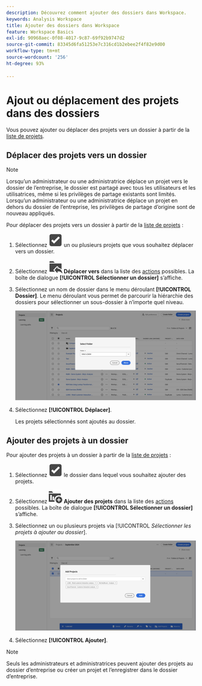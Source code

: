 ```yaml
---
description: Découvrez comment ajouter des dossiers dans Workspace.
keywords: Analysis Workspace
title: Ajouter des dossiers dans Workspace
feature: Workspace Basics
exl-id: 90968aec-0f08-4017-9c87-69f92b9747d2
source-git-commit: 83345d6fa51253e7c316cd1b2ebee2f4f82e9d00
workflow-type: tm+mt
source-wordcount: '256'
ht-degree: 93%

---
```



# Ajout ou déplacement des projets dans des dossiers

Vous pouvez ajouter ou déplacer des projets vers un dossier à partir de la [liste de projets](/help/analyze/analysis-workspace/build-workspace-project/freeform-overview.md#project-list).

## Déplacer des projets vers un dossier

>[!NOTE]
>
>Lorsqu’un administrateur ou une administratrice déplace un projet vers le dossier de l’entreprise, le dossier est partagé avec tous les utilisateurs et les utilisatrices, même si les privilèges de partage existants sont limités. Lorsqu’un administrateur ou une administratrice déplace un projet en dehors du dossier de l’entreprise, les privilèges de partage d’origine sont de nouveau appliqués.
>

Pour déplacer des projets vers un dossier à partir de la [liste de projets](/help/analyze/analysis-workspace/build-workspace-project/freeform-overview.md#project-list) :

1. Sélectionnez ![icône de sélection](/help/assets/icons/SelectBox.svg) un ou plusieurs projets que vous souhaitez déplacer vers un dossier.

1. Sélectionnez ![icône ajouter dans un dossier](/help/assets/icons/FolderAddTo.svg) **Déplacer vers** dans la liste des [actions](/help/analyze/analysis-workspace/build-workspace-project/freeform-overview.md#actions) possibles. La boîte de dialogue **[!UICONTROL Sélectionner un dossier]** s’affiche.

1. Sélectionnez un nom de dossier dans le menu déroulant **[!UICONTROL Dossier]**. Le menu déroulant vous permet de parcourir la hiérarchie des dossiers pour sélectionner un sous-dossier à n’importe quel niveau.

   ![Vue Sélectionner un dossier affichant le menu déroulant et les sous-dossiers disponibles.](../assets/add-projects.png)

1. Sélectionnez **[!UICONTROL Déplacer]**.


   Les projets sélectionnés sont ajoutés au dossier.


## Ajouter des projets à un dossier

Pour ajouter des projets à un dossier à partir de la [liste de projets](/help/analyze/analysis-workspace/build-workspace-project/freeform-overview.md#project-list) :

1. Sélectionnez ![icône de sélection](/help/assets/icons/SelectBox.svg) le dossier dans lequel vous souhaitez ajouter des projets.

1. Sélectionnez ![Icône Ajouter des projets](/help/assets/icons/ProjectAdd.svg) **Ajouter des projets** dans la liste des [actions](/help/analyze/analysis-workspace/build-workspace-project/freeform-overview.md#actions) possibles. La boîte de dialogue **[!UICONTROL Sélectionner un dossier]** s’affiche.

1. Sélectionnez un ou plusieurs projets via [!UICONTROL *Sélectionner les projets à ajouter au dossier*].

   ![Vue Sélectionner un dossier affichant le menu déroulant et les sous-dossiers disponibles.](../assets/add-projects-folder.png)

1. Sélectionnez **[!UICONTROL Ajouter]**.

>[!NOTE]
>
>Seuls les administrateurs et administratrices peuvent ajouter des projets au dossier d’entreprise ou créer un projet et l’enregistrer dans le dossier d’entreprise.


<!--
# Add Projects to Folders

You can add projects to a folder in the table view or from within a folder.

>[!NOTE]
>
>Only Analytics administrators can add projects to the Company Folder or create a new project and save it to the Company Folder

## From the table view {#table-view}

Add projects to a folder from the table view on the home page.

1.  Select one or more projects that you want to add to a folder.

    ![](/help/analyze/analysis-workspace/build-workspace-project/assets/move-tv-selected.png)

1.  Select **Move to**. 

    The Select Folder dialogue is displayed.

1.  In the drop-down menu, select the folder where you want to move the selected projects.

    ![](/help/analyze/analysis-workspace/build-workspace-project/assets/move-select-folder.png)

1.  Select **Move**.

    ![](/help/analyze/analysis-workspace/build-workspace-project/assets/move-add.png)

    The selected projects are added to the folder.

    ![](/help/analyze/analysis-workspace/build-workspace-project/assets/move-projects-added.png)

    The Workspace landing page now shows the folder contains (3) projects.

    ![](/help/analyze/analysis-workspace/build-workspace-project/assets/move-folders-updated.png)

## From inside a folder {#inside-folder}

You can also add projects from inside a folder using the ellipses link.

1.  Select and open a folder from the table view.

    ![](/help/analyze/analysis-workspace/build-workspace-project/assets/move-open-folder.png)

1.  Select the **...** ellipsis icon in the upper-right.
   
    ![](/help/analyze/analysis-workspace/build-workspace-project/assets/add-projects-elipsis.png)

1.  Select **Add projects** and select the project that you want to add from the drop-down list.

    ![](/help/analyze/analysis-workspace/build-workspace-project/assets/select-add-projects.png)

    
1.  (Optional) Select additional projects from the drop-down list to add multiple projects.

    ![](/help/analyze/analysis-workspace/build-workspace-project/assets/move-add-multiple-projects.png)

1.  Select **Add** to add the projects to the folder.

    ![](/help/analyze/analysis-workspace/build-workspace-project/assets/move-added-items.png)

-->